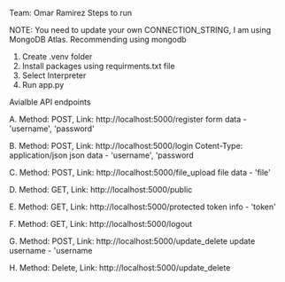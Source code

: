Team: Omar Ramirez
Steps to run

NOTE: You need to update your own CONNECTION_STRING, I am using MongoDB Atlas. Recommending using mongodb

1. Create .venv folder
2. Install packages using requirments.txt file
3. Select Interpreter
4. Run app.py

Avialble API endpoints

A. Method: POST, Link: http://localhost:5000/register
form data - 'username', 'password'

B. Method: POST, Link: http://localhost:5000/login
Cotent-Type: application/json
json data - 'username', 'password

C. Method: POST, Link: http://localhost:5000/file_upload
file data - 'file'

D. Method: GET, Link: http://localhost:5000/public

E. Method: GET, Link: http://localhost:5000/protected
token info - 'token'

F. Method: GET, Link: http://localhost:5000/logout

G. Method: POST, Link: http://localhost:5000/update_delete
update username - 'username

H. Method: Delete, Link: http://localhost:5000/update_delete

